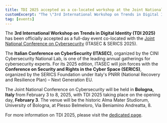 ```yaml
---
title: TDI 2025 accepted as a co-located workshop at the Joint National Conference on Cybersecurity
customExcerpt: "The \"3rd International Workshop on Trends in Digital Identity\" (TDI 2025) has been officially accepted as a full-day event co-located with the Joint National Conference on Cybersecurity (ITASEC & SERICS 2025). It will take place in Bologna, Italy on February 3, 2025."
tag: [events]
---
```


The **3rd International Workshop on Trends in Digital Identity (TDI 2025)** has been officially accepted as a full-day event co-located with the [Joint National Conference on Cybersecurity](https://itasec.it/) (ITASEC & SERICS 2025).

The **Italian Conference on CyberSecurity (ITASEC)**, organized by the CINI Cybersecurity National Lab, is one of the leading annual gatherings for cybersecurity experts. For its 2025 edition, ITASEC will join forces with the **Conference on Security and Rights in the Cyber Space (SERICS)**, organized by the SERICS Foundation under Italy's PNRR (National Recovery and Resilience Plan) – Next Generation EU.

The Joint National Conference on Cybersecurity will be held in **Bologna, Italy** from February 3 to 8, 2025, with TDI 2025 taking place on the opening day, **February 3**. The venue will be the historic Alma Mater Studiorum, University of Bologna, at Plesso Belmeloro, Via Beniamino Andreatta, 8.

For more information on TDI 2025, please visit the [dedicated page](/events/TDI2025).